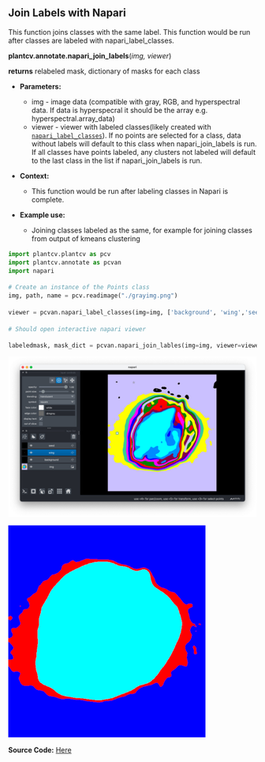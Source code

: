 ## Join Labels with Napari

This function joins classes with the same label. This function would be run after classes are labeled with napari_label_classes.

**plantcv.annotate.napari_join_labels**(*img, viewer*)

**returns** relabeled mask, dictionary of masks for each class

- **Parameters:**
    - img - image data (compatible with gray, RGB, and hyperspectral data. If data is hyperspecral it should be the array e.g. hyperspectral.array_data)
    - viewer - viewer with labeled classes(likely created with [`napari_label_classes`](napari_label_classes.md)).
        If no points are selected for a class,
        data without labels will default to this class when napari_join_labels
        is run. If all classes have points labeled, any clusters not labeled
        will default to the last class in the list if napari_join_labels is
        run. 

- **Context:**
    - This function would be run after labeling classes in Napari is complete. 

- **Example use:**
    - Joining classes labeled as the same, for example for joining classes from output of kmeans clustering


```python
import plantcv.plantcv as pcv 
import plantcv.annotate as pcvan
import napari

# Create an instance of the Points class
img, path, name = pcv.readimage("./grayimg.png")

viewer = pcvan.napari_label_classes(img=img, ['background', 'wing','seed'])

# Should open interactive napari viewer

labeledmask, mask_dict = pcvan.napari_join_lables(img=img, viewer=viewer)

```

![Screenshot](img/documentation_images/napari_label_classes/napari_label_classes.png)

![Screenshot](img/documentation_images/napari_join_labels/1_labeled_mask.png)


**Source Code:** [Here](https://github.com/danforthcenter/plantcv-annotate/blob/main/plantcv/annotate/napari_label_classes.py)
